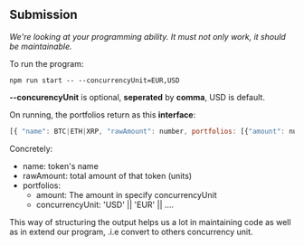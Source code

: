 ## Submission
_We're looking at your programming ability. It must not only work, it should be maintainable._

To run the program:

```
npm run start -- --concurrencyUnit=EUR,USD
```
**--concurencyUnit** is optional, **seperated** by **comma**, USD is default.

On running, the portfolios return as this **interface**:
```javascript
[{ "name": BTC|ETH|XRP, "rawAmount": number, portfolios: [{"amount": number, "concurrencyUnit": 'USD'}] }]
```

Concretely:
 - name: token's name
 - rawAmount: total amount of that token (units)
 - portfolios:
    - amount: The amount in specify concurrencyUnit
    - concurrencyUnit: 'USD' || 'EUR' || ....

This way of structuring the output helps us a lot in maintaining code as well as in extend our program, .i.e convert to others concurrency unit.
